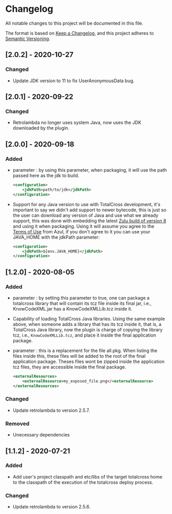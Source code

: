 # Changelog
All notable changes to this project will be documented in this file.

The format is based on [Keep a Changelog](https://keepachangelog.com/en/1.0.0/),
and this project adheres to [Semantic Versioning](https://semver.org/spec/v2.0.0.html).

## [2.0.2] - 2020-10-27

### Changed
- Update JDK version to 11 to fix UserAnonymousData bug.

## [2.0.1] - 2020-09-22

### Changed
- Retrolambda no longer uses system Java, now uses the JDK downloaded by the plugin.

## [2.0.0] - 2020-09-18

### Added
- parameter <jdkPath>: by using this parameter, when packaging, it will use the path passed here as the jdk to build.
    ```xml
    <configuration>
        <jdkPath>path/to/jdk</jdkPath>
    </configuration>
    ```

- Support for any Java version to use with TotalCross development, it's important to say we didn't add support to newer bytecode, this is just so the user can download any version of Java and use what we already support, this was done with embedding the latest [Zulu build of version 8](https://www.azul.com/downloads/zulu-community/?version=java-8-lts&architecture=x86-64-bit&package=jre) and using it when packaging. Using it will assume you agree to the [Terms of Use](https://www.azul.com/products/zulu-and-zulu-enterprise/zulu-terms-of-use/) from Azul, if you don't agree to it you can use your JAVA_HOME with the jdkPath parameter:
    ```xml
    <configuration>
        <jdkPath>${env.JAVA_HOME}</jdkPath>
    </configuration>
    ```

## [1.2.0] - 2020-08-05
### Added
- parameter <totalcrossLib>: by setting this parameter to true, one can package a totalcross library that will contain its tcz file inside its final jar, i.e., KnowCodeXML.jar has a KnowCodeXMLLib.tcz inside it.

- Capability of loading TotalCross Java libraries. Using the same example above, when someone adds a library that has its tcz inside it, that is, a TotalCross Java library, now the plugin is charge of copying the library tcz, i.e., `KnowCodeXMLLib.tcz`, and place it inside the final application package.

- parameter <externalResources>: this is a replacement for the file all.pkg. When listing the files inside this, these files will be added to the root of the final application package. Theses files wont be zipped inside the application tcz files, they are accessible inside the final package.
    ```xml
    <externalResources>
        <externalResource>my_exposed_file.png</<externalResource>
    </externalResources>    
    ```
### Changed
- Update retrolambda to version 2.5.7. 

### Removed
- Unecessary dependencies

## [1.1.2] - 2020-07-21
### Added
- Add user's project classpath and etc/libs of the target totalcross home to the classpath of the execution of the totalcross deploy process. 
### Changed
- Update retrolambda to version 2.5.6. 
